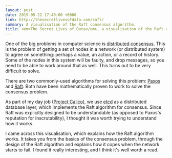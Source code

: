 ```yaml
---
layout: post
date: 2015-05-22 17:40:00 +0000
link: http://thesecretlivesofdata.com/raft/
summary: A visualisation of the Raft consensus algorithm.
title: <em>The Secret Lives of Data</em>, a visualisation of the Raft algorithm
---
```


One of the big problems in computer science is [distributed consensus](https://en.wikipedia.org/wiki/Consensus_(computer_science)). This is the problem of getting a set of nodes in a network (or distributed system) to agree on something: perhaps a value, an action, or a record of history. Some of the nodes in this system will be faulty, and drop messages, so you need to be able to work around that as well. This turns out to be very difficult to solve.

There are two commonly-used algorithms for solving this problem: [Paxos](https://en.wikipedia.org/wiki/Paxos_(computer_science)) and [Raft](https://en.wikipedia.org/wiki/Raft_(computer_science)). Both have been mathematically proven to work to solve the consensus problem.

As part of my day job ([Project Calico](http://www.projectcalico.org/)), we use [etcd](https://github.com/coreos/etcd) as a distributed database layer, which implements the Raft algorithm for consensus. Since Raft was explicitly designed to be understandable (as opposed to Paxos's reputation for inscrutability), I thought it was worth trying to understand how it works.

I came across this visualisation, which explains how the Raft algorithm works. It takes you from the basics of the consensus problem, through the design of the Raft algorithm and explains how it copes when the network starts to fail. I found it really interesting, and I think it's well worth a read.